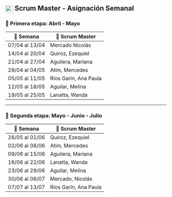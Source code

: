 <h2><img src="https://cdn-icons-png.flaticon.com/512/235/235359.png" alt="carpincho" width="24" style="vertical-align: middle;"/> Scrum Master - Asignación Semanal</h2>

### 📆 Primera etapa: Abril - Mayo

| 📅 Semana                     | 👤 Scrum Master           |
|------------------------------|---------------------------|
| 07/04 al 13/04               | Mercado Nicolás           |
| 14/04 al 20/04               | Quiroz, Ezequiel          |
| 21/04 al 27/04               | Aguilera, Mariana         |
| 28/04 al 04/05               | Atim, Mercedes            |
| 05/05 al 11/05               | Ríos Garín, Ana Paula     |
| 12/05 al 18/05               | Aguilar, Melina           |
| 19/05 al 25/05               | Lanatta, Wanda            |

---

### 📆 Segunda etapa: Mayo - Junio - Julio

| 📅 Semana                     | 👤 Scrum Master           |
|------------------------------|---------------------------|
| 26/05 al 01/06               | Quiroz, Ezequiel          |
| 02/06 al 08/06               | Atim, Mercedes            |
| 09/06 al 15/06               | Aguilera, Mariana         |
| 16/06 al 22/06               | Lanatta, Wanda            |
| 23/06 al 29/06               | Aguilar, Melina           |
| 30/06 al 06/07               | Mercado, Nicolás          |
| 07/07 al 13/07               | Ríos Garín, Ana Paula     |